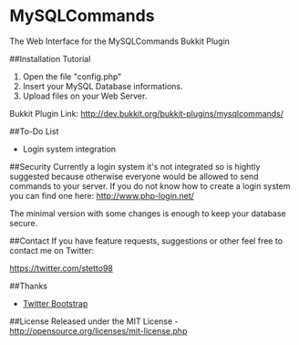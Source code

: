 # MySQLCommands
The Web Interface for the MySQLCommands Bukkit Plugin

##Installation Tutorial

1. Open the file "config.php"
2. Insert your MySQL Database informations.
3. Upload files on your Web Server.


Bukkit Plugin Link: http://dev.bukkit.org/bukkit-plugins/mysqlcommands/

##To-Do List
* Login system integration

##Security
Currently a login system it's not integrated so is hightly suggested because otherwise everyone would be allowed to send commands to your server. If you do not know how to create a login system you can find one here: http://www.php-login.net/

The minimal version with some changes is enough to keep your database secure.

##Contact
If you have feature requests, suggestions or other feel free to contact me on Twitter:

https://twitter.com/stetto98

##Thanks
* [Twitter Bootstrap](https://github.com/twitter/bootstrap)

##License
Released under the MIT License - http://opensource.org/licenses/mit-license.php
